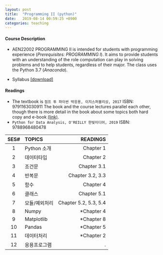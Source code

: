 ```yaml
---
layout: post
title:  "Programming II (python)"
date:   2019-08-14 00:59:25 +0900
categories: teaching
---
```

#### **Course Description**
- AEN22002 PROGRAMMING II is intended for students with programming experience (*Prerequisites: PROGRAMMING I*). It aims to provide students with an understanding of the role computation can play in solving problems and to help students, regardless of their major. The class uses the Python 3.7 (*Anaconda*).

- Syllabus [[download]][downsyl]


#### **Readings**
- The textbook is `점프 투 파이썬 박응용, 이지스퍼블리싱, 2017` ISBN: 9791163030911  The book and the course lectures parallel each other, though there is more detail in the book about some topics both hard copy and e-book [(link)](https://wikidocs.net/book/1).
- `Python for Data Analysis, O'REILLY 한빛미디어, 2019` ISBN: 9788968480478

|SES# | TOPICS | READINGS |
|:---:|:---|---:|
|1| Python 소개  | Chapter 1 |
|2| 데이터타입 | Chapter 2 |
|3| 조건문 | Chapter 3.1 |
|4| 반복문 | Chapter 3.2, 3.3 |
|5| 함수 | Chapter 4 |
|6| 클래스 | Chapter 5.1 |
|7| 모듈/예외처리 | Chapter 5.2, 5.3, 5.4 |
|8| Numpy | *Chapter 4 |
|9| Matplotlib | *Chapter 8 |
|10| Pandas | *Chapter 5 |
|11| 데이터처리 | *Chapter 2 |
|12| 응용프로그램 | . |



[downsyl]: <http://naver.com>
